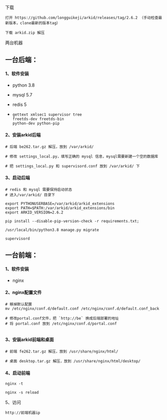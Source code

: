 下载

```shell
打开 https://github.com/longguikeji/arkid/releases/tag/2.6.2 （手动检查最新版本，clone最新的版本tag）

下载 arkid.zip 解压
```



两台机器

## 一台后端：

#### 1、软件安装

- python 3.8

- mysql 5.7

- redis 5

- ```
  gettext xmlsec1 supervisor tree
  freetds-dev freetds-bin
  python-dev python-pip
  ```

#### 2、安装arkid后端

```shell
# 后端 be262.tar.gz 解压，放到 /var/arkid/

# 修改 settings_local.py，填写正确的 mysql 信息，mysql需要新建一个空的数据库

# 把 settings_local.py 和 supervisord.conf 放到 /var/arkid/ 下

```



#### 3、启动后端

```shell
# redis 和 mysql 需要保持启动状态
# 进入/var/arkid/ 目录下

export PYTHONUSERBASE=/var/arkid/arkid_extensions 
export PATH=$PATH:/var/arkid/arkid_extensions/bin 
export ARKID_VERSION=2.6.2

pip install --disable-pip-version-check -r requirements.txt;

/usr/local/bin/python3.8 manage.py migrate

supervisord
```



## 一台前端：

#### 1、软件安装

- nginx
#### 2、nginx配置文件

```shell
# 移掉默认配置
mv /etc/nginx/conf.d/default.conf /etc/nginx/conf.d/default.conf_back

# 修改portal.conf文件，把 `http://be` 换成后端部署的地址 
# 将 portal.conf 放到 /etc/nginx/conf.d/portal.conf


```



#### 3、安装arkid前端和桌面

```shell
# 前端 fe262.tar.gz 解压，放到 /usr/share/nginx/html/

# 桌面 desktop.tar.gz 解压，放到 /usr/share/nginx/html/desktop/

```

#### 4、启动前端

```shell
nginx -t

nginx -s reload
```

5、访问

```shell
http://前端机器ip
```





